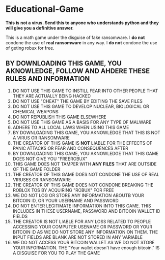 # Educational-Game
**This is not a virus. Send this to anyone who understands python and they will give you a definitive answer.**

This is a math game under the disguise of fake ransomware. 
I **do not** condone the use of **real ransomware** in any way.
I **do not** condone the use of geting robux for free.

## BY DOWNLOADING THIS GAME, YOU AKNOWLEDGE, FOLLOW AND AHDERE THESE RULES AND INFORMATION
1. DO NOT USE THIS GAME TO INSTILL FEAR INTO OTHER PEOPLE THAT THEY ARE ACTUALLY BEING HACKED
2. DO NOT USE "CHEAT" THE GAME BY EDITING THE SAVE FILES
3. DO NOT USE THIS GAME TO DEVELOP NUCLEAR, BIOLOGICAL OR CHEMICAL WEAPONS
4. DO NOT REPUBLISH THIS GAME ELSEWHERE
5. DO NOT USE THIS GAME AS A BASIS FOR ANY TYPE OF MALWARE
6. ADHERE TO ALL LOCAL LAWS WHEN USING THIS GAME
7. BY DOWNLOADING THIS GAME, YOU AKNOWLEDGE THAT THIS IS NOT A VIRUS OR RANSOMWARE
8. THE CREATOR OF THIS GAME IS **NOT** LIABLE FOR THE EFFECTS OF PANIC ATTACKS OR FEAR AND CONSEQUENCES AFTER
9. BY DOWNLOADING THIS GAME, YOU AKNOWLEDGE THAT THIS GAME DOES NOT GIVE YOU "FREEROBUX"
10. THIS GAME DOES NOT TAMPER WITH **ANY FILES** THAT ARE OUTSIDE OF THE GAME FOLDER
11. THE CREATOR OF THIS GAME DOES NOT CONDONE THE USE OF REAL VIRUSES OR RANSOMWARE
12. THE CREATOR OF THIS GAME DOES NOT CONDONE BREAKING THE ROBLOX TOS BY ACQUIRING "ROBUX" FOR FREE
11. WE DO NOT LOG OR STORE ANY INFORMATION ABOUTB YOUR BITCOIN ID, OR YOUR USERNAME AND PASSWORD
12. DO NOT ENTER LEGITIMATE INFORMATION INTO THIS GAME. THIS INCLUDES IN THESE USERNAME, PASSWORD AND BITCOIN WALLET ID FIELDS
13. THE CREATOR IS NOT LIABLE FOR ANY LOSS RELATED TO PEOPLE ACCESSING YOUR COMPUTER USENAME OR PASSWORD OR YOUR BITCOIN ID AS WE DO NOT STORE ANY INFORMATION ON THEM. THE INPUT FIELDS ARE BLANK ARE NOT STORED IN ANY VARIABLE
14. WE DO NOT ACCESS YOUR BITCOIN WALLET AS WE DO NOT STORE YOUR INFORMATION. THE "Your wallet doesn't have enough bitcoin." IS A DISGUISE FOR YOU TO PLAY THE GAME